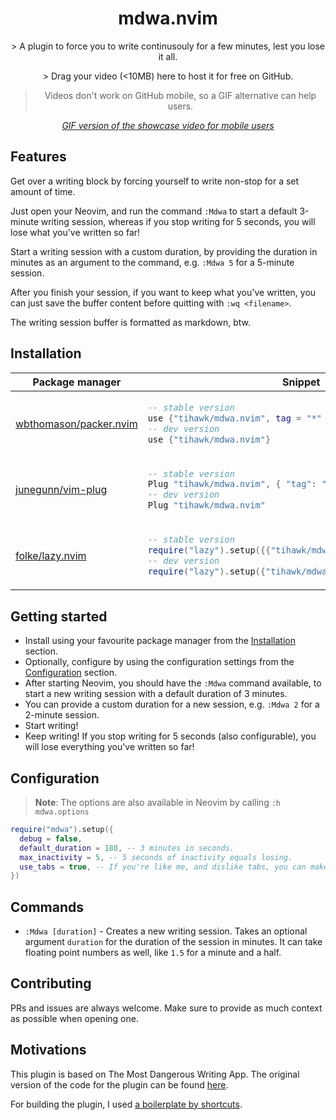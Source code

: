 <p align="center">
  <h1 align="center">mdwa.nvim</h2>
</p>

<p align="center">
    > A plugin to force you to write continusouly for a few minutes, lest you lose it all.
</p>

<div align="center">
    > Drag your video (<10MB) here to host it for free on GitHub.
</div>

<div align="center">

> Videos don't work on GitHub mobile, so a GIF alternative can help users.

_[GIF version of the showcase video for mobile users](SHOWCASE_GIF_LINK)_

</div>

## Features

Get over a writing block by forcing yourself to write non-stop for a set amount of time.

Just open your Neovim, and run the command `:Mdwa` to start a default 3-minute writing session, whereas if you stop writing for 5 seconds, you will lose what you've written so far!

Start a writing session with a custom duration, by providing the duration in minutes as an argument to the command, e.g. `:Mdwa 5` for a 5-minute session.

After you finish your session, if you want to keep what you've written, you can just save the buffer content before quitting with `:wq <filename>`.

The writing session buffer is formatted as markdown, btw.

## Installation

<div align="center">
<table>
<thead>
<tr>
<th>Package manager</th>
<th>Snippet</th>
</tr>
</thead>
<tbody>
<tr>
<td>

[wbthomason/packer.nvim](https://github.com/wbthomason/packer.nvim)

</td>
<td>

```lua
-- stable version
use {"tihawk/mdwa.nvim", tag = "*" }
-- dev version
use {"tihawk/mdwa.nvim"}
```

</td>
</tr>
<tr>
<td>

[junegunn/vim-plug](https://github.com/junegunn/vim-plug)

</td>
<td>

```lua
-- stable version
Plug "tihawk/mdwa.nvim", { "tag": "*" }
-- dev version
Plug "tihawk/mdwa.nvim"
```

</td>
</tr>
<tr>
<td>

[folke/lazy.nvim](https://github.com/folke/lazy.nvim)

</td>
<td>

```lua
-- stable version
require("lazy").setup({{"tihawk/mdwa.nvim", version = "*"}})
-- dev version
require("lazy").setup({"tihawk/mdwa.nvim"})
```

</td>
</tr>
</tbody>
</table>
</div>

## Getting started

- Install using your favourite package manager from the [Installation](#installation) section.
- Optionally, configure by using the configuration settings from the [Configuration](#configuration) section.
- After starting Neovim, you should have the `:Mdwa` command available, to start a new writing session with a default duration of 3 minutes.
- You can provide a custom duration for a new session, e.g. `:Mdwa 2` for a 2-minute session.
- Start writing!
- Keep writing! If you stop writing for 5 seconds (also configurable), you will lose everything you've written so far!

## Configuration

> **Note**: The options are also available in Neovim by calling `:h mdwa.options`

```lua
require("mdwa").setup({
  debug = false,
  default_duration = 180, -- 3 minutes in seconds.
  max_inactivity = 5, -- 5 seconds of inactivity equals losing.
  use_tabs = true, -- If you're like me, and dislike tabs, you can make the MDWA session start in the same tab you're on, by setting this to false.
})
```

## Commands

- `:Mdwa [duration]` - Creates a new writing session. Takes an optional argument `duration` for the duration of the session in minutes. It can take floating point numbers as well, like `1.5` for a minute and a half.

## Contributing

PRs and issues are always welcome. Make sure to provide as much context as possible when opening one.

## Motivations

This plugin is based on The Most Dangerous Writing App. The original version of the code for the plugin can be found [here](https://github.com/GitMurf/nvim-code-to-share/tree/main/mdwa).

For building the plugin, I used [a boilerplate by shortcuts](https://github.com/shortcuts/neovim-plugin-boilerplate).
